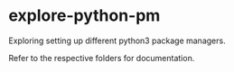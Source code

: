 # explore-python-pm

Exploring setting up different python3 package managers.

Refer to the respective folders for documentation.
